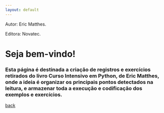```yaml
---
layout: default
---
```


Autor: Eric Matthes.

Editora: Novatec.

# Seja bem-vindo!

### Esta página é destinada a criação de registros e exercícios retirados do livro Curso Intensivo em Python, de Eric Matthes, onde a ideia é organizar os principais pontos detectados na leitura, e armazenar toda a execução e codificação dos exemplos e exercícios.

[back](./)
